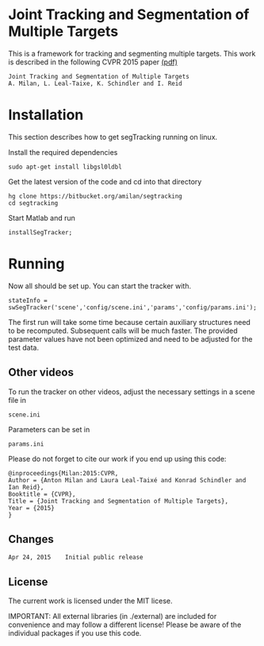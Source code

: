 Joint Tracking and Segmentation of Multiple Targets
===================================================

This is a framework for tracking and segmenting multiple targets.
This work is described in the following CVPR 2015 paper [(pdf)](http://www.milanton.de/files/cvpr2015/cvpr2015-anton.pdf)


    Joint Tracking and Segmentation of Multiple Targets
    A. Milan, L. Leal-Taixe, K. Schindler and I. Reid 


Installation
==============

This section describes how to get segTracking running on linux.

Install the required dependencies

    sudo apt-get install libgsl0ldbl

Get the latest version of the code and cd into that directory

    hg clone https://bitbucket.org/amilan/segtracking
    cd segtracking
    

Start Matlab and run

	installSegTracker;
    
        
Running
=======

	
Now all should be set up. You can start the tracker with.

    stateInfo = swSegTracker('scene','config/scene.ini','params','config/params.ini');
    

The first run will take some time because certain auxiliary structures
need to be recomputed. Subsequent calls will be much faster. The provided
parameter values have not been optimized and need to be adjusted for the
test data.
    
    
    
Other videos
------------

To run the tracker on other videos, adjust the necessary settings in a scene file in 

    scene.ini
    
Parameters can be set in

    params.ini

	
Please do not forget to cite our work if you end up using this code:


    @inproceedings{Milan:2015:CVPR,
	Author = {Anton Milan and Laura Leal-Taixé and Konrad Schindler and Ian Reid},
	Booktitle = {CVPR},
	Title = {Joint Tracking and Segmentation of Multiple Targets},
	Year = {2015}
    }
    
    
Changes
-------

	Apr 24, 2015	Initial public release
	
	
License
-------
The current work is licensed under the MIT licese.

IMPORTANT: All external libraries (in ./external) are included for convenience
and may follow a different license! Please be aware of the individual 
packages if you use this code.